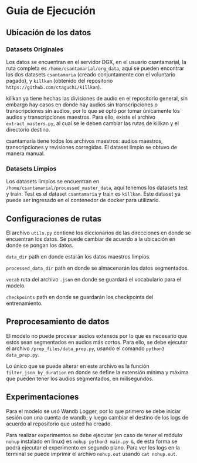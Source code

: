 # Guia de Ejecución

## Ubicación de los datos

### Datasets Originales
Los datos se encuentran en el servidor DGX, en el usuario csantamarial, la ruta completa es `/home/csantamarial/org_data`, aquí se pueden encontrar los dos datasets `csantamaria` (creado conjuntamente con el voluntario pagado), y `killkan` (obtenido del repositorio `https://github.com/ctaguchi/killkan`).

killkan ya tiene hechas las divisiones de audio en el repositorio general, sin embargo hay casos en donde hay audios sin transcripciones o transcripciones sin audios, por lo que se optó por tomar únicamente los audios y transcripciones maestros. Para ello, existe el archivo `extract_masters.py`, al cual se le deben cambiar las rutas de killkan y el directorio destino. 

csantamaria tiene todos los archivos maestros: audios maestros, transcripciones y revisiones corregidas. El dataset limpio se obtuvo de manera manual. 
### Datasets Limpios
Los datasets limpios se encuentran en `/home/csantamarial/processed_master_data`, aquí tenemos los datasets test y train. Test es el dataset `csantamaria` y train es `killkan`. 
Este dataset ya puede ser ingresado en el contenedor de docker para utilizarlo. 

## Configuraciones de rutas
El archivo `utils.py` contiene los diccionarios de las direcciones en donde se encuentran los datos. Se puede cambiar de acuerdo a la ubicación en donde se pongan los datos. 

`data_dir` path en donde estarán los datos maestros limpios.

`processed_data_dir` path en donde se almacenarán los datos segmentados. 

`vocab` ruta del archivo `.json` en donde se guardará el vocabulario para el modelo.

`checkpoints` path en donde se guardarán los checkpoints del entrenamiento.

## Preprocesamiento de datos

El modelo no puede procesar audios extensos por lo que es necesario que estos sean segmentados en audios más cortos. Para ello, se debe ejecutar el archivo `/prep_files/data_prep.py`, usando el comando `python3 data_prep.py`. 

Lo único que se puede alterar en este archivo es la función `filter_json_by_duration` en donde se define la extensión mínima y máxima que pueden tener los audios segmentados, en milisegundos. 

## Experimentaciones

Para el modelo se usó Wandb Logger, por lo que primero se debe iniciar sesión con una cuenta de wandb; y luego cambiar el destino de los logs de acuerdo al repositorio que usted ha creado. 

Para realizar experimentos se debe ejecutar (en caso de tener el módulo ``nohup`` instalado en linux) es ``nohup python3 main.py &``, de esta forma se podrá ejecutar el experimento en segundo plano. Para ver los logs en la terminal se puede imprimir el archivo ``nohup.out`` usando ``cat nohup.out``. 

